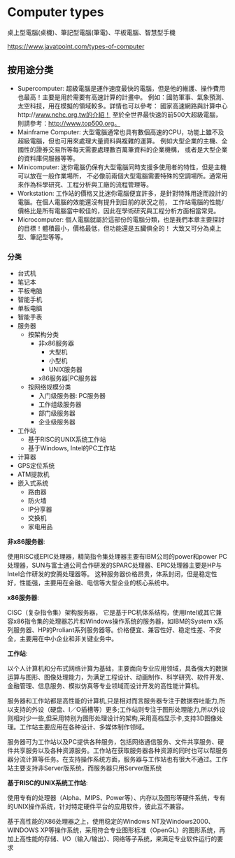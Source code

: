 # Computer types
桌上型電腦(桌機)、筆記型電腦(筆電)、平板電腦、智慧型手機

https://www.javatpoint.com/types-of-computer

## 按用途分类

* Supercomputer: 超級電腦是運作速度最快的電腦，但是他的維護、操作費用也最高！主要是用於需要有高速計算的計畫中。 例如：國防軍事、氣象預測、太空科技，用在模擬的領域較多。詳情也可以參考： 國家高速網路與計算中心http://www.nchc.org.tw的介紹！ 至於全世界最快速的前500大超級電腦，則請參考：http://www.top500.org。
* Mainframe Computer: 大型電腦通常也具有數個高速的CPU，功能上雖不及超級電腦，但也可用來處理大量資料與複雜的運算。 例如大型企業的主機、全國性的證券交易所等每天需要處理數百萬筆資料的企業機構， 或者是大型企業的資料庫伺服器等等。
* Minicomputer: 迷你電腦仍保有大型電腦同時支援多使用者的特性，但是主機可以放在一般作業場所， 不必像前兩個大型電腦需要特殊的空調場所。通常用來作為科學研究、工程分析與工廠的流程管理等。
* Workstation: 工作站的價格又比迷你電腦便宜許多，是針對特殊用途而設計的電腦。在個人電腦的效能還沒有提升到目前的狀況之前， 工作站電腦的性能/價格比是所有電腦當中較佳的，因此在學術研究與工程分析方面相當常見。
* Microcomputer: 個人電腦就屬於這部份的電腦分類，也是我們本章主要探討的目標！體積最小，價格最低，但功能還是五臟俱全的！ 大致又可分為桌上型、筆記型等等。

### 分类

* 台式机
* 笔记本
* 平板电脑
* 智能手机
* 单板电脑
* 智能手表
* 服务器
  * 按架构分类
    * 非x86服务器
      * 大型机
      * 小型机
      * UNIX服务器
    * x86服务器|PC服务器		
  * 按网络规模分类
    * 入门级服务器: PC服务器
    * 工作组级服务器
    * 部门级服务器
    * 企业级服务器
* 工作站
  * 基于RISC的UNIX系统工作站
  * 基于Windows, Intel的PC工作站
* 计算器
* GPS定位系统
* ATM提款机
* 嵌入式系统
  * 路由器 
  * 防火墙 
  * IP分享器 
  * 交换机 
  * 家电用品



**非x86服务器**: 

使用RISC或EPIC处理器，精简指令集处理器主要有IBM公司的power和power PC处理器，SUN与富士通公司合作研发的SPARC处理器、EPIC处理器主要是HP与Intel合作研发的安腾处理器等。
这种服务器价格昂贵，体系封闭，但是稳定性好，性能强，主要用在金融、电信等大型企业的核心系统中。

**x86服务器**:

CISC（复杂指令集）架构服务器，
它是基于PC机体系结构，使用Intel或其它兼容x86指令集的处理器芯片和Windows操作系统的服务器，如IBM的System x系列服务器、HP的Proliant系列服务器等。价格便宜、兼容性好、稳定性差、不安全，主要用在中小企业和非关键业务中。

**工作站**: 

以个人计算机和分布式网络计算为基础，主要面向专业应用领域，具备强大的数据运算与图形、图像处理能力，为满足工程设计、动画制作、科学研究、软件开发、金融管理、信息服务、模拟仿真等专业领域而设计开发的高性能计算机。

服务器和工作站都是高性能的计算机,只是相对而言服务器专注于数据吞吐能力,所以支持的外设（硬盘、I／O插槽等）更多;工作站则专注于图形处理能力,所以外设则相对少一些,但采用特别为图形处理设计的架构,采用高档显示卡,支持3D图像处理。工作站主要应用在各种设计、多媒体制作领域。

服务器可为工作站以及PC提供各种服务，包括网络通信服务、文件共享服务、硬件共享服务以及各种资源服务。工作站在获取服务器各种资源的同时也可以帮服务器分流计算等任务。在支持操作系统方面，服务器与工作站也有很大不通过。工作站主要支持非Server版系统，而服务器只用Server版系统

**基于RISC的UNIX系统工作站**:

使用专有的处理器（Alpha、MIPS、Power等）、内存以及图形等硬件系统，专有的UNIX操作系统，针对特定硬件平台的应用软件，彼此互不兼容。

基于高性能的X86处理器之上，使用稳定的Windows NT及Windows2000、WINDOWS XP等操作系统，采用符合专业图形标准（OpenGL）的图形系统，再加上高性能的存储、I/O（输入/输出）、网络等子系统，来满足专业软件运行的要求